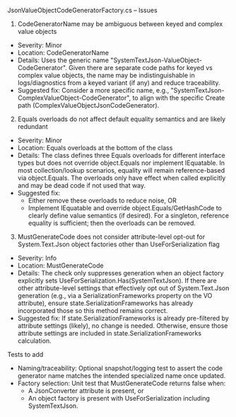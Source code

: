 JsonValueObjectCodeGeneratorFactory.cs – Issues

1) CodeGeneratorName may be ambiguous between keyed and complex value objects
- Severity: Minor
- Location: CodeGeneratorName
- Details: Uses the generic name "SystemTextJson-ValueObject-CodeGenerator". Given there are separate code paths for keyed vs complex value objects, the name may be indistinguishable in logs/diagnostics from a keyed variant (if any) and reduce traceability.
- Suggested fix: Consider a more specific name, e.g., "SystemTextJson-ComplexValueObject-CodeGenerator", to align with the specific Create path (ComplexValueObjectJsonCodeGenerator).

2) Equals overloads do not affect default equality semantics and are likely redundant
- Severity: Minor
- Location: Equals overloads at the bottom of the class
- Details: The class defines three Equals overloads for different interface types but does not override object.Equals nor implement IEquatable<T>. In most collection/lookup scenarios, equality will remain reference-based via object.Equals. The overloads only have effect when called explicitly and may be dead code if not used that way.
- Suggested fix:
  - Either remove these overloads to reduce noise, OR
  - Implement IEquatable<JsonValueObjectCodeGeneratorFactory> and override object.Equals/GetHashCode to clearly define value semantics (if desired). For a singleton, reference equality is sufficient; then the overloads can be removed.

3) MustGenerateCode does not consider attribute-level opt-out for System.Text.Json object factories other than UseForSerialization flag
- Severity: Info
- Location: MustGenerateCode
- Details: The check only suppresses generation when an object factory explicitly sets UseForSerialization.Has(SystemTextJson). If there are other attribute-level settings that effectively opt out of System.Text.Json generation (e.g., via a SerializationFrameworks property on the VO attribute), ensure state.SerializationFrameworks has already incorporated those so this method remains correct.
- Suggested fix: If state.SerializationFrameworks is already pre-filtered by attribute settings (likely), no change is needed. Otherwise, ensure those attribute settings are included in state.SerializationFrameworks calculation.

Tests to add
- Naming/traceability: Optional snapshot/logging test to assert the code generator name matches the intended specialized name once updated.
- Factory selection: Unit test that MustGenerateCode returns false when:
  - A JsonConverter attribute is present, or
  - An object factory is present with UseForSerialization including SystemTextJson.
